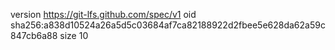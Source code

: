 version https://git-lfs.github.com/spec/v1
oid sha256:a838d10524a26a5d5c03684af7ca82188922d2fbee5e628da62a59c847cb6a88
size 10
